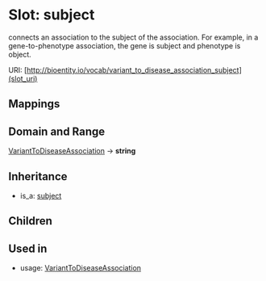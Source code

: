 # Slot: subject


connects an association to the subject of the association. For example, in a gene-to-phenotype association, the gene is subject and phenotype is object.

URI: [http://bioentity.io/vocab/variant_to_disease_association_subject](slot_uri)
## Mappings

## Domain and Range

[VariantToDiseaseAssociation](VariantToDiseaseAssociation.md) -> **string**
## Inheritance

 *  is_a: [subject](subject.md)
## Children

## Used in

 *  usage: [VariantToDiseaseAssociation](VariantToDiseaseAssociation.md)
